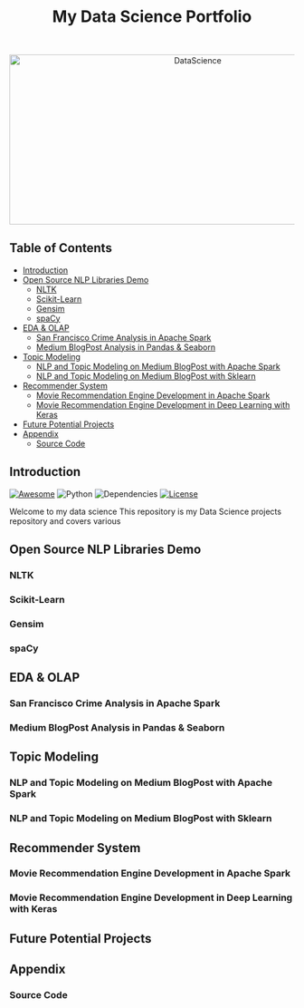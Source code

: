 <h1 align="center"> My Data Science Portfolio </h1> <br>
<p align="center">
  <a href="https://github.com/KevinLiao159/MyDataSciencePortfolio">
    <img alt="DataScience" title="DataScience" src="https://cdn-images-1.medium.com/max/1600/1*u16a0WbJeckSdi6kGD3gVA.jpeg" width="650" height="300">
  </a>
</p>

<!-- START doctoc generated TOC please keep comment here to allow auto update -->
<!-- DON'T EDIT THIS SECTION, INSTEAD RE-RUN doctoc TO UPDATE -->

## Table of Contents

- [Introduction](#introduction)
- [Open Source NLP Libraries Demo](#nlp_intro)
  - [NLTK](#nltk)
  - [Scikit-Learn](#sklearn)
  - [Gensim](#gensim)
  - [spaCy](#spacy)
- [EDA & OLAP](#olap)
  - [San Francisco Crime Analysis in Apache Spark](#crime_analysis)
  - [Medium BlogPost Analysis in Pandas & Seaborn](#blogpost_analysis)
- [Topic Modeling](#topic_modeling)
  - [NLP and Topic Modeling on Medium BlogPost with Apache Spark](#topic_modeling_spark)
  - [NLP and Topic Modeling on Medium BlogPost with Sklearn](#topic_modeling_sklearn)
- [Recommender System](#recommender_system)
  - [Movie Recommendation Engine Development in Apache Spark](#recommender_spark)
  - [Movie Recommendation Engine Development in Deep Learning with Keras](#recommender_spark)
- [Future Potential Projects](#TBD)
- [Appendix](#appendix)
  - [Source Code](#source_code)


<!-- END doctoc generated TOC please keep comment here to allow auto update -->


## Introduction
[![Awesome](https://cdn.rawgit.com/sindresorhus/awesome/d7305f38d29fed78fa85652e3a63e154dd8e8829/media/badge.svg)](https://github.com/KevinLiao159/MyDataSciencePortfolio)
![Python](https://img.shields.io/badge/python-v3.6+-blue.svg)
![Dependencies](https://img.shields.io/badge/dependencies-up%20to%20date-brightgreen.svg)
[![License](https://img.shields.io/badge/license-MIT-blue.svg)](https://opensource.org/licenses/MIT)

Welcome to my data science 
This repository is my Data Science projects repository and covers various 



## Open Source NLP Libraries Demo




### NLTK




### Scikit-Learn




### Gensim




### spaCy








## EDA & OLAP




### San Francisco Crime Analysis in Apache Spark




### Medium BlogPost Analysis in Pandas & Seaborn








## Topic Modeling




### NLP and Topic Modeling on Medium BlogPost with Apache Spark




### NLP and Topic Modeling on Medium BlogPost with Sklearn








## Recommender System




### Movie Recommendation Engine Development in Apache Spark



### Movie Recommendation Engine Development in Deep Learning with Keras







## Future Potential Projects









## Appendix


### Source Code
